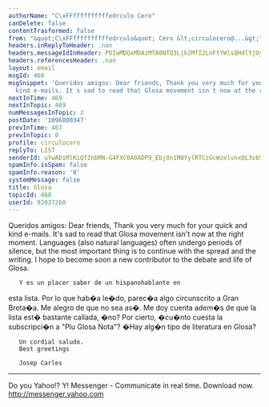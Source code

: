 ```yaml
---
authorName: "C\xFFffffffffffedrculo Cero"
canDelete: false
contentTrasformed: false
from: "&quot;C\xFFffffffffffedrculo&quot; Cero &lt;circulocero@...&gt;"
headers.inReplyToHeader: .nan
headers.messageIdInHeader: PDIwMDQxMDAzMTA0NTQ3Ljk2MTI2LnFtYWlsQHdlYjUyMjEwLm1haWwueWFob28uY29tPg==
headers.referencesHeader: .nan
layout: email
msgId: 468
msgSnippet: 'Queridos amigos: Dear friends, Thank you very much for your quick and
  kind e-mails. It s sad to read that Glosa movement isn t now at the right moment.'
nextInTime: 469
nextInTopic: 469
numMessagesInTopic: 2
postDate: '1096800347'
prevInTime: 467
prevInTopic: 0
profile: circulocero
replyTo: LIST
senderId: uYwADiMlKiQfZnbMN-G4FXC0A0ADP9_EbjOn1M8YylRTCzGcWzelvnxQL3v65Ad49twb3JjLuvupz0z1eD3mvP21EhG1qTNsXEhbWyXsUPhUiy11iiz9uV6P
spamInfo.isSpam: false
spamInfo.reason: '0'
systemMessage: false
title: Glosa
topicId: 468
userId: 92037260
---
```


Queridos amigos: 
Dear friends,
      Thank you very much for your quick and kind
e-mails. It's sad to read that Glosa movement isn't
now at the right moment. Languages (also natural
languages) often undergo periods of silence, but the
most important thing is to continue with the spread
and the writing. I hope to become soon a new
contributor to the debate and life of Glosa.

       Y es un placer saber de un hispanohablante en
esta lista. Por lo que hab�a le�do, parec�a algo
circunscrito a Gran Breta�a. Me alegro de que no sea
as�. Me doy cuenta adem�s de que la lista est�
bastante callada, �no? Por cierto, �cu�nto cuesta la
subscripci�n a "Plu Glosa Nota"? �Hay alg�n tipo de
literatura en Glosa?

       Un cordial saludo.
       Best greetings

       Josep Carles



		
__________________________________
Do you Yahoo!?
Y! Messenger - Communicate in real time. Download now. 
http://messenger.yahoo.com

